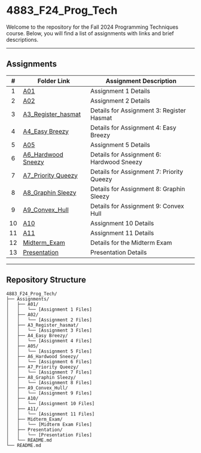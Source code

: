 # 4883_F24_Prog_Tech

Welcome to the repository for the Fall 2024 Programming Techniques course. Below, you will find a list of assignments with links and brief descriptions.

---

## Assignments

|  #  | Folder Link                                          | Assignment Description                 |
| :-: | ---------------------------------------------------- | --------------------------------------- |
|  1  | [A01](./Assignments/A01/README.md)                  | Assignment 1 Details                   |
|  2  | [A02](./Assignments/A02/README.md)                  | Assignment 2 Details                   |
|  3  | [A3_Register_hasmat](./A3_Register_hasmat/) | Details for Assignment 3: Register Hasmat |
|  4  | [A4_Easy Breezy](./Assignments/A4_Easy%20Breezy/)      | Details for Assignment 4: Easy Breezy   |
|  5  | [A05](./Assignments/A05/README.md)                  | Assignment 5 Details                   |
|  6  | [A6_Hardwood Sneezy](./Assignments/A6_Hardwood%20Sneezy/) | Details for Assignment 6: Hardwood Sneezy |
|  7  | [A7_Priority Queezy](./Assignments/A7_Priority%20Queezy/) | Details for Assignment 7: Priority Queezy |
|  8  | [A8_Graphin Sleezy](./Assignments/A8_Graphin%20Sleezy/) | Details for Assignment 8: Graphin Sleezy |
|  9  | [A9_Convex_Hull](./Assignments/A9_Convex_Hull/)        | Details for Assignment 9: Convex Hull   |
| 10  | [A10](./Assignments/A10/README.md)                  | Assignment 10 Details                  |
| 11  | [A11](./Assignments/A11/README.md)                  | Assignment 11 Details                  |
| 12  | [Midterm_Exam](./Assignments/Midterm_Exam/)          | Details for the Midterm Exam           |
| 13  | [Presentation](./Assignments/Presentation/README.md) | Presentation Details                   |

---

## Repository Structure

```plaintext
4883_F24_Prog_Tech/
├── Assignments/
│   ├── A01/
│   │   └── [Assignment 1 Files]
│   ├── A02/
│   │   └── [Assignment 2 Files]
│   ├── A3_Register_hasmat/
│   │   └── [Assignment 3 Files]
│   ├── A4_Easy Breezy/
│   │   └── [Assignment 4 Files]
│   ├── A05/
│   │   └── [Assignment 5 Files]
│   ├── A6_Hardwood Sneezy/
│   │   └── [Assignment 6 Files]
│   ├── A7_Priority Queezy/
│   │   └── [Assignment 7 Files]
│   ├── A8_Graphin Sleezy/
│   │   └── [Assignment 8 Files]
│   ├── A9_Convex_Hull/
│   │   └── [Assignment 9 Files]
│   ├── A10/
│   │   └── [Assignment 10 Files]
│   ├── A11/
│   │   └── [Assignment 11 Files]
│   ├── Midterm_Exam/
│   │   └── [Midterm Exam Files]
│   ├── Presentation/
│   │   └── [Presentation Files]
│   └── README.md
└── README.md
